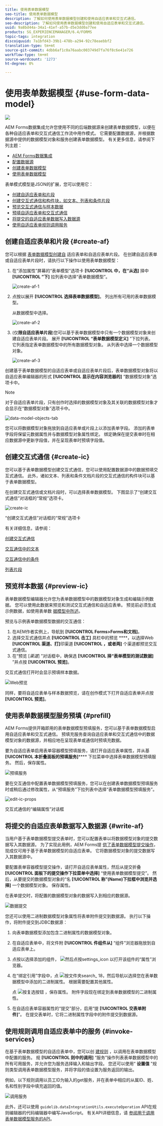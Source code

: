 ```yaml
---
title: 使用表单数据模型
seo-title: 使用表单数据模型
description: 了解如何使用表单数据模型创建和使用自适应表单和交互式通信。
seo-description: 了解如何使用表单数据模型创建和使用自适应表单和交互式通信。
uuid: 9a8bd44a-34a1-41ef-a57b-d5e3dd0a77ee
products: SG_EXPERIENCEMANAGER/6.4/FORMS
topic-tags: integration
discoiquuid: 7a1bfd43-39b1-478b-a294-92c78eaebbf2
translation-type: tm+mt
source-git-commit: 4dbb6af1c0a76aabc003749d7fa76f8c6e41e726
workflow-type: tm+mt
source-wordcount: '1273'
ht-degree: 0%

---
```



# 使用表单数据模型 {#use-form-data-model}

![](do-not-localize/data-integeration.png)

AEM Forms数据集成允许您使用不同的后端数据源来创建表单数据模型，以便在各种自适应表单和交互式通信工作流中用作模式。 它需要配置数据源，并根据数据源中提供的数据模型对象和服务创建表单数据模型。 有关更多信息，请参阅下列主题：

* [AEM Forms数据集成](/help/forms/using/data-integration.md)
* [配置数据源](/help/forms/using/configure-data-sources.md)
* [创建表单数据模型](/help/forms/using/create-form-data-models.md)
* [使用表单数据模型](/help/forms/using/work-with-form-data-model.md)

表单模式模型是JSON的扩展，您可以使用它：

* [创建自适应表单和片段](#create-af)
* [创建交互式通信和构件块，如文本、列表和条件片段](#create-ic)
* [预览交互式通信与样本数据](#preview-ic)
* [预填自适应表单和交互式通信](#prefill)
* [将提交的自适应表单数据写入数据源](#write-af)
* [使用自适应表单规则调用服务](#invoke-services)

## 创建自适应表单和片段 {#create-af}

您可以根据 [表单](/help/forms/using/creating-adaptive-form.md)[数据模型创建自](/help/forms/using/adaptive-form-fragments.md) 适应表单和自适应表单片段。 在创建自适应表单或自适应表单片段时，请执行以下操作以使用表单数据模型：

1. 在“添加属性”屏幕的“表单模型”选项卡 **[!UICONTROL 中，在“从选]** 择中 **[!UICONTROL ”下]** 拉列表中选择“表单数据模型”。

   ![create-af-1](assets/create-af-1.png)

1. 点按以展开 **[!UICONTROL 选择表单数据模型]**。 列出所有可用的表单数据模型。

   从数据模型中选择。

   ![create-af-2](assets/create-af-2.png)

1. (仅&#x200B;**限自适应表单片段**)您可以基于表单数据模型中只有一个数据模型对象来创建自适应表单片段。 展开 **[!UICONTROL “表单数据模型定义]** ”下拉列表。 它列表指定表单数据模型中的所有数据模型对象。 从列表中选择一个数据模型对象。

   ![create-af-3](assets/create-af-3.png)

创建基于表单数据模型的自适应表单或自适应表单片段后，表单数据模型对象将以自适应表单编辑器的形式 **[!UICONTROL 显示在内容浏览器的]** “数据模型对象”选项卡中。

>[!NOTE]
>
>对于自适应表单片段，只有创作时选择的数据模型对象及其关联的数据模型对象才会显示在“数据模型对象”选项卡中。

![data-model-objects-tab](assets/data-model-objects-tab.png)

您可以将数据模型对象拖放到自适应表单或片段上以添加表单字段。 添加的表单字段将保留元数据属性并与数据模型对象属性绑定。 绑定确保在提交表单时在相应数据源中更新字段值，并在呈现表单时预填字段值。

## 创建交互式通信 {#create-ic}

您可以基于表单数据模型创建交互式通信，您可以使用配置数据源中的数据预填交互式通信。 此外，诸如文本、列表和条件文档片段的交互式通信的构件块可以基于表单数据模型。

在创建交互式通信或文档片段时，可以选择表单数据模型。 下图显示了“创建交互式通信”对话框的“常规”选项卡。

![create-ic](assets/create-ic.png)

“创建交互式通信”对话框的“常规”选项卡

有关详细信息，请参阅：

[创建交互式通信](/help/forms/using/create-interactive-communication.md)

[交互通信中的文本](/help/forms/using/texts-interactive-communications.md)

[交互通信中的条件](/help/forms/using/conditions-interactive-communications.md)

[列表片段](/help/forms/using/lists.md)

## 预览样本数据 {#preview-ic}

表单数据模型编辑器允许您为表单数据模型中的数据模型对象生成和编辑示例数据。 您可以使用此数据来预览和测试交互式通信和自适应表单。 预览前必须生成示例数据，如使用表单数 [据模型中所述](/help/forms/using/work-with-form-data-model.md#sample)。

预览与示例表单数据模型数据的交互通信：

1. 在AEM作者实例上，导航到 **[!UICONTROL Forms>Forms和文档]**。
1. 选择交互式通信并点 **[!UICONTROL 击工]** 具栏中的预览 ****，以选择Web **[!UICONTROL 渠道、打]**&#x200B;印渠道 **[!UICONTROL ，或者两]** 个渠道都预览交互式通信。
1. 在“预览 [*渠道*] ”对话框中，确保选 **[!UICONTROL 择“表单模型的测试数据]** ”并点按 **[!UICONTROL 预览]**。

交互式通信打开时会显示预填样本数据。

![Web预览](assets/web-preview.png)

同样，要将自适应表单与样本数据预览，请在创作模式下打开自适应表单并点按 **[!UICONTROL 预览]**。

## 使用表单数据模型服务预填 {#prefill}

AEM Forms提供开箱即用的表单数据模型预填服务，您可以基于表单数据模型启用自适应表单和交互式通信。 预填充服务查询自适应表单和交互式通信中的数据模型对象的数据源，并相应地在呈现表单或通信时预填充数据。

要为自适应表单启用表单容器模型预填服务，请打开自适应表单属性，并从基 **[!UICONTROL 本折叠面板的预填服务]****** 下拉菜单中选择表单数据模型预填服务。 然后，保存属性。

![预填服务](assets/prefill-service.png)

要在交互通信中配置表单数据模型预填服务，您可以在创建表单数据模型预填服务时或稍后通过修改属性，从“预填服务”下拉列表中选择“表单数据模型预填服务”。

![edit-ic-props](assets/edit-ic-props.png)

交互式通信的“编辑属性”对话框

## 将提交的自适应表单数据写入数据源 {#write-af}

当用户基于表单数据模型提交表单时，您可以配置表单以将数据模型对象的提交数据写入其数据源。 为了实现此用例，AEM Forms提 [供了表单数据模型提交操作](/help/forms/using/configuring-submit-actions.md)，现成仅可用于基于表单数据模型的自适应表单。 它将数据模型对象的提交数据写入其数据源中。

要配置表单容器模型提交操作，请打开自适应表单属性，然后从提交折叠 **[!UICONTROL 面板下的提交操作下拉菜单中选择]** “使用表单数据模型提交”。 然后，从要提交的数据模型对象的“名 **[!UICONTROL 称”(Name)下拉框中浏览并选择]** 一个数据模型对象。 保存属性。

在表单提交时，将配置的数据模型对象的数据写入到相应的数据源。

![数据提交](assets/data-submission.png)

您还可以使用二进制数据模型对象属性将表单附件提交到数据源。 执行以下操作，将附件提交到JDBC数据源：

1. 向表单数据模型添加包含二进制属性的数据模型对象。
1. 在自适应表单中，将文件附 **[!UICONTROL 件组件从]** “组件”浏览器拖放到自适应表单上。
1. 点按以选择添加的组件， ![然后点按settings_icon](assets/settings_icon.png) 以打开该组件的“属性”浏览器。
1. 在“绑定引用”字段中，点 ![按文件夹search_](assets/foldersearch_18.png) 18，然后导航以选择您在表单数据模型中添加的二进制属性。 根据需要配置其他属性。

   点 ![按复选按钮](assets/check-button.png) ，保存属性。 附件字段现在绑定到表单数据模型的二进制属性。

1. 在自适应表单容器属性的“提交”部分，启用“提 **[!UICONTROL 交表单附件]**”。 在提交表单时，它将二进制属性字段中的附件提交到数据源。

## 使用规则调用自适应表单中的服务 {#invoke-services}

在基于表单数据模型的自适应表单中，您可以创 [建规则](/help/forms/using/rule-editor.md) ，以调用在表单数据模型中配置的服务。 规 **[!UICONTROL 则中的调用]** “服务”操作列表表单数据模型中的所有可用服务，并允许您为服务选择输入和输出字段。 您还可以使用“ **设置值** ”规则类型调用表单数据模型服务，并将字段的值设置为服务返回的输出。

例如，以下规则调用以员工ID为输入的get服务，并在表单中相应的从属ID、姓、名和性别字段中填充返回的值。

![调用服务](assets/invoke-service.png)

此外，还可以使用 `guidelib.dataIntegrationUtils.executeOperation` API在规则编辑器的代码编辑器中编写JavaScript。 有关API详细信息，请 [参阅用于调用表单数据模型服务的API](/help/forms/using/invoke-form-data-model-services.md)。
